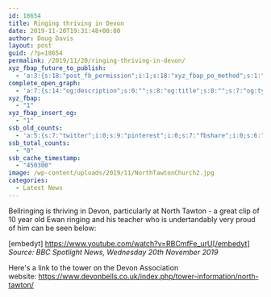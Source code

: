 ```yaml
---
id: 18654
title: Ringing thriving in Devon
date: 2019-11-20T19:31:48+00:00
author: Doug Davis
layout: post
guid: /?p=18654
permalink: /2019/11/20/ringing-thriving-in-devon/
xyz_fbap_future_to_publish:
  - 'a:3:{s:18:"post_fb_permission";i:1;s:18:"xyz_fbap_po_method";s:1:"2";s:16:"xyz_fbap_message";s:62:"News item added to the CCCBR website: {POST_TITLE} {PERMALINK}";}'
complete_open_graph:
  - 'a:7:{s:14:"og:description";s:0:"";s:8:"og:title";s:0:"";s:7:"og:type";s:0:"";s:12:"twitter:card";s:7:"summary";s:15:"twitter:creator";s:0:"";s:19:"twitter:description";s:0:"";s:8:"og:image";s:5:"18656";}'
xyz_fbap:
  - "1"
xyz_fbap_insert_og:
  - "1"
ssb_old_counts:
  - 'a:5:{s:7:"twitter";i:0;s:9:"pinterest";i:0;s:7:"fbshare";i:0;s:6:"reddit";i:0;s:6:"tumblr";N;}'
ssb_total_counts:
  - "0"
ssb_cache_timestamp:
  - "450300"
image: /wp-content/uploads/2019/11/NorthTawtonChurch2.jpg
categories:
  - Latest News
---
```

Bellringing is thriving in Devon, particularly at North Tawton - a great clip of 10 year old Ewan ringing and his teacher who is undertandably very proud of him can be seen below:

[embedyt] https://www.youtube.com/watch?v=RBCmfFe_urU[/embedyt]  
_Source: BBC Spotlight News, Wednesday 20th November 2019_

Here&apos;s a link to the tower on the Devon Association website: <https://www.devonbells.co.uk/index.php/tower-information/north-tawton/>
